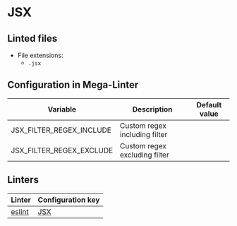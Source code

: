 <!-- markdownlint-disable MD003 MD020 MD033 MD041 -->
<!-- Generated by .automation/build.py, please do not update manually -->
<!-- Instead, update descriptor file at https://github.com/nvuillam/mega-linter/tree/master/megalinter/descriptors/jsx.yml -->
# JSX

## Linted files

- File extensions:
  - `.jsx`

## Configuration in Mega-Linter

| Variable | Description | Default value |
| ----------------- | -------------- | -------------- |
| JSX_FILTER_REGEX_INCLUDE | Custom regex including filter |  |
| JSX_FILTER_REGEX_EXCLUDE | Custom regex excluding filter |  |

## Linters

| Linter | Configuration key |
| ------ | ----------------- |
| [eslint](jsx_eslint.md) | [JSX](jsx_eslint.md) |

